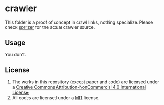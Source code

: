 # crawler

This folder is a proof of concept in crawl links, nothing specialize. Please check [spritzer](../spritzer) for the actual crawler source.

## Usage

You don't.

## License

1. The works in this repository (except paper and code) are licensed under a <a rel="license" href="http://creativecommons.org/licenses/by-nc/4.0/">Creative Commons Attribution-NonCommercial 4.0 International License</a>;
2. All codes are licensed under a [MIT](./LICENSE) license.